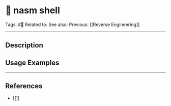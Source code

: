 # 💢 nasm shell
Tags: #💢
Related to: 
See also: 
Previous: [[Reverse Engineering]]

---
## Description


## Usage Examples


---
## References
- [[]]